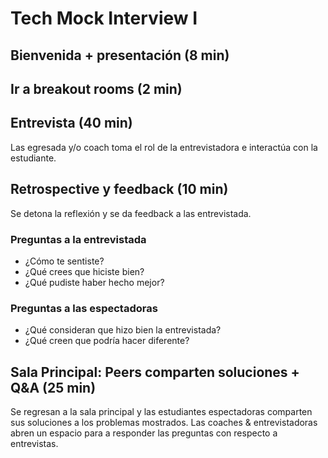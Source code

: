 # Tech Mock Interview I

## Bienvenida + presentación (8 min)

## Ir a breakout rooms (2 min)

## Entrevista (40 min)

Las egresada y/o coach toma el rol de la entrevistadora e interactúa con la estudiante.

## Retrospective y feedback (10 min)

Se detona la reflexión y se da feedback a las entrevistada.

### Preguntas a la __entrevistada__

- ¿Cómo te sentiste?
- ¿Qué crees que hiciste bien?
- ¿Qué pudiste haber hecho mejor?

### Preguntas a las __espectadoras__

- ¿Qué consideran que hizo bien la entrevistada?
- ¿Qué creen que podría hacer diferente?

## Sala Principal: Peers comparten soluciones + Q&A (25 min)

Se regresan a la sala principal y las estudiantes espectadoras comparten sus soluciones
a los problemas mostrados.
Las coaches & entrevistadoras abren un espacio para a responder las preguntas
con respecto a entrevistas.
